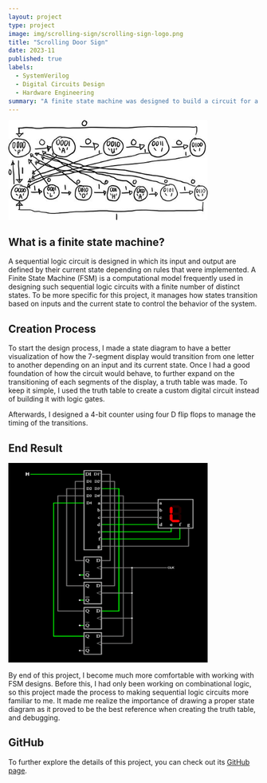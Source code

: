 ```yaml
---
layout: project
type: project
image: img/scrolling-sign/scrolling-sign-logo.png
title: "Scrolling Door Sign"
date: 2023-11
published: true
labels:
  - SystemVerilog
  - Digital Circuits Design
  - Hardware Engineering
summary: "A finite state machine was designed to build a circuit for a scrolling door sign that displayed 'ALOHA' when an office is open, and 'PAU' when it is closed with custom logic."
---
```


<div class="text-center p-4">
  <img width="400px" src="../img/scrolling-sign/state-diagram.jpg" class="img-thumbnail" >
</div>

## What is a finite state machine?

A sequential logic circuit is designed in which its input and output are defined by their current state depending on rules that were implemented. A Finite State Machine (FSM) is a computational model frequently used in designing such sequential logic circuits with a finite number of distinct states. To be more specific for this project, it manages how states transition based on inputs and the current state to control the behavior of the system.

## Creation Process

To start the design process, I made a state diagram to have a better visualization of how the 7-segment display would transition from one letter to another depending on an input and its current state. Once I had a good foundation of how the circuit would behave, to further expand on the transitioning of each segments of the display, a truth table was made. To keep it simple, I used the truth table to create a custom digital circuit instead of building it with logic gates.

Afterwards, I designed a 4-bit counter using four D flip flops to manage the timing of the transitions.

## End Result

<div class="text-center p-4">
  <img width="400px" src="../img/scrolling-sign/scrolling-sign-logo.png" class="img-thumbnail" >
</div>

By end of this project, I become much more comfortable with working with FSM designs. Before this, I had only been working on combinational logic, so this project made the process to making sequential logic circuits more familiar to me. It made me realize the importance of drawing a proper state diagram as it proved to be the best reference when creating the truth table, and debugging.

## GitHub

To further explore the details of this project, you can check out its [GitHub page](https://github.com/domalian/scrolling-sign).
